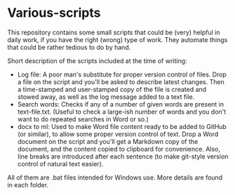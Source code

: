 # Various-scripts

This repository contains some small scripts that could be (very) helpful in daily work, if you have the right (wrong) type of work. They automate things that could be rather tedious to do by hand.

Short description of the scripts included at the time of writing:

* Log file: A poor man's substitute for proper version control of files. Drop a file on the script and you'll be asked to describe latest changes. Then a time-stamped and user-stamped copy of the file is created and stowed away, as well as the log message added to a text file.
* Search words: Checks if any of a number of given words are present in text-file.txt. (Useful to check a large-ish number of words and you don't want to do repeated searches in Word or so.)
* docx to ml: Used to make Word file content ready to be added to GitHub (or similar), to allow some proper version control of text. Drop a Word document on the script and you'll get a Markdown copy of the document, and the content copied to clipboard for convenience. Also, line breaks are introduced after each sentence (to make git-style version control of natural text easier).

All of them are .bat files intended for Windows use. More details are found in each folder.
